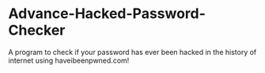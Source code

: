 # Advance-Hacked-Password-Checker
A program to check if your password has ever been hacked in the history of internet using haveibeenpwned.com!

